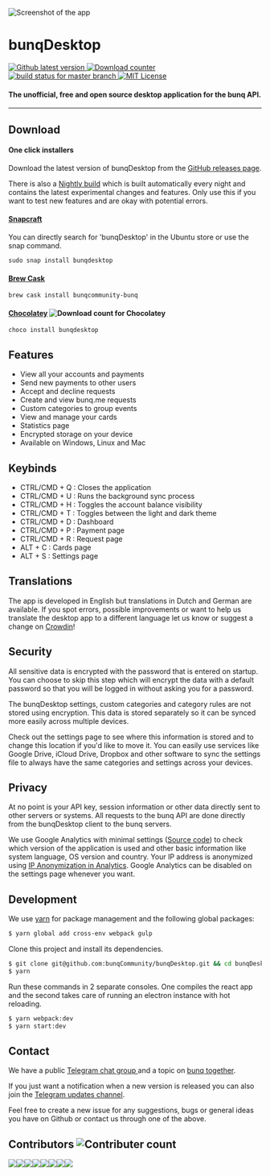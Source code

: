 ![Screenshot of the app](https://i.gyazo.com/b33c7e40e431814be4bd0d901fca0bc2.gif)


# bunqDesktop 
[![Github latest version](https://img.shields.io/github/release/bunqcommunity/bunqdesktop.svg) ](https://github.com/bunqCommunity/bunqDesktop/releases/latest)
[![Download counter](https://img.shields.io/github/downloads/bunqCommunity/bunqDesktop/total.svg) ](https://github.com/bunqCommunity/bunqDesktop/releases)
[![build status for master branch](https://api.travis-ci.org/bunqCommunity/bunqDesktop.svg?branch=master) ](https://travis-ci.org/bunqCommunity/bunqDesktop)
[![MIT License](https://img.shields.io/npm/l/all-contributors-cli.svg?style=flat-square)](https://github.com/bunqCommunity/bunqDesktop/blob/master/LICENSE) 

#### The unofficial, free and open source desktop application for the bunq API. 

___

## Download 

#### One click installers 
Download the latest version of bunqDesktop from the [GitHub releases page](https://github.com/bunqCommunity/bunqDesktop/releases/latest).

There is also a [Nightly build](https://github.com/bunqCommunity/bunqDesktop/releases/snapshot) which is built automatically every night and contains the latest experimental changes and features. Only use this if you want to test new features and are okay with potential errors.

#### [Snapcraft](https://snapcraft.io/bunqdesktop)
You can directly search for 'bunqDesktop' in the Ubuntu store or use  the snap command.

`sudo snap install bunqdesktop`

#### [Brew Cask](https://caskroom.github.io/)

`brew cask install bunqcommunity-bunq`

#### [Chocolatey](https://chocolatey.org/packages/bunqdesktop) ![Download count for Chocolatey](https://img.shields.io/chocolatey/dt/bunqdesktop.svg)

`choco install bunqdesktop`

## Features
- View all your accounts and payments
- Send new payments to other users
- Accept and decline requests
- Create and view bunq.me requests
- Custom categories to group events
- View and manage your cards
- Statistics page
- Encrypted storage on your device
- Available on Windows, Linux and Mac

## Keybinds
 - CTRL/CMD + Q : Closes the application
 - CTRL/CMD + U : Runs the background sync process
 - CTRL/CMD + H : Toggles the account balance visibility
 - CTRL/CMD + T : Toggles between the light and dark theme
 - CTRL/CMD + D : Dashboard
 - CTRL/CMD + P : Payment page
 - CTRL/CMD + R : Request page
 - ALT + C      : Cards page
 - ALT + S      : Settings page

## Translations
The app is developed in English but translations in Dutch and German are available. 
If you spot errors, possible improvements or want to help us translate the desktop app to a different language let us know or suggest a change on [Crowdin](https://crowdin.com/project/bunqdesktop)!

## Security
All sensitive data is encrypted with the password that is entered on startup. You can choose to skip this step which will encrypt the data with a default password so that you will be logged in without asking you for a password. 

The bunqDesktop settings, custom categories and category rules are not stored using encryption. This data is stored separately so it can be synced more easily across multiple devices.

Check out the settings page to see where this information is stored and to change this location if you'd like to move it. You can easily use services like Google Drive, iCloud Drive, Dropbox and other software to sync the settings file to always have the same categories and settings across your devices.

## Privacy
At no point is your API key, session information or other data directly sent to other servers or systems. All requests to the bunq API are done directly from the bunqDesktop client to the bunq servers.

We use Google Analytics with minimal settings ([Source code](./src/react/Helpers/Analytics.js)) to check 
which version of the application is used and other basic information like system language, OS version and country. 
Your IP address is anonymized using [IP Anonymization in Analytics](https://support.google.com/analytics/answer/2763052?hl=en).
Google Analytics can be disabled on the settings page whenever you want.

## Development
We use [yarn](https://yarnpkg.com/en/) for package management and the following global packages:
```bash
$ yarn global add cross-env webpack gulp
```
Clone this project and install its dependencies.
```bash
$ git clone git@github.com:bunqCommunity/bunqDesktop.git && cd bunqDesktop
$ yarn 
```
Run these commands in 2 separate consoles. One compiles the react app and the second takes care of 
running an electron instance with hot reloading.
```bash
$ yarn webpack:dev
$ yarn start:dev 
```

## Contact
We have a public [Telegram chat group ](https://t.me/bunqcommunity) and a topic on [bunq together](https://together.bunq.com/d/5763-bunqdesktop-the-unofficial-free-and-open-source-desktop-application-for-bunq/).

If you just want a notification when a new version is released you can also join the [Telegram updates channel](https://t.me/bunqdesktop).

Feel free to create a new issue for any suggestions, bugs or general ideas you have on Github or 
contact us through one of the above.

## Contributors ![Contributer count](https://img.shields.io/github/contributors/bunqcommunity/bunqdesktop.svg)

[![](https://sourcerer.io/fame/crecket/bunqCommunity/bunqDesktop/images/0)](https://sourcerer.io/fame/crecket/bunqCommunity/bunqDesktop/links/0)[![](https://sourcerer.io/fame/crecket/bunqCommunity/bunqDesktop/images/1)](https://sourcerer.io/fame/crecket/bunqCommunity/bunqDesktop/links/1)[![](https://sourcerer.io/fame/crecket/bunqCommunity/bunqDesktop/images/2)](https://sourcerer.io/fame/crecket/bunqCommunity/bunqDesktop/links/2)[![](https://sourcerer.io/fame/crecket/bunqCommunity/bunqDesktop/images/3)](https://sourcerer.io/fame/crecket/bunqCommunity/bunqDesktop/links/3)[![](https://sourcerer.io/fame/crecket/bunqCommunity/bunqDesktop/images/4)](https://sourcerer.io/fame/crecket/bunqCommunity/bunqDesktop/links/4)[![](https://sourcerer.io/fame/crecket/bunqCommunity/bunqDesktop/images/5)](https://sourcerer.io/fame/crecket/bunqCommunity/bunqDesktop/links/5)[![](https://sourcerer.io/fame/crecket/bunqCommunity/bunqDesktop/images/6)](https://sourcerer.io/fame/crecket/bunqCommunity/bunqDesktop/links/6)[![](https://sourcerer.io/fame/crecket/bunqCommunity/bunqDesktop/images/7)](https://sourcerer.io/fame/crecket/bunqCommunity/bunqDesktop/links/7)

